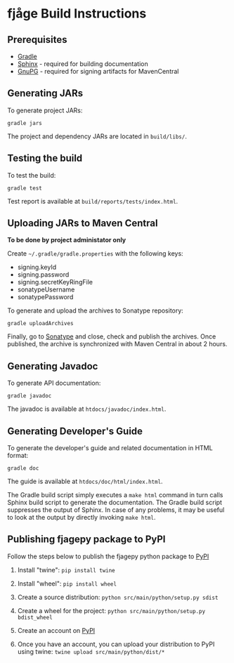 fjåge Build Instructions
========================

Prerequisites
-------------

* [Gradle](http://www.gradle.org/)
* [Sphinx](http://sphinx-doc.org/) - required for building documentation
* [GnuPG](http://www.gnupg.org/) - required for signing artifacts for MavenCentral

Generating JARs
---------------

To generate project JARs:

    gradle jars

The project and dependency JARs are located in `build/libs/`.

Testing the build
-----------------

To test the build:

    gradle test

Test report is available at `build/reports/tests/index.html`.

Uploading JARs to Maven Central
-------------------------------
**To be done by project administator only**

Create `~/.gradle/gradle.properties` with the following keys:

  * signing.keyId
  * signing.password
  * signing.secretKeyRingFile
  * sonatypeUsername
  * sonatypePassword

To generate and upload the archives to Sonatype repository:

    gradle uploadArchives

Finally, go to [Sonatype](http://oss.sonatype.org/) and close, check and publish the archives.  Once published, the archive is synchronized with Maven Central in about 2 hours.

Generating Javadoc
------------------

To generate API documentation:

    gradle javadoc

The javadoc is available at `htdocs/javadoc/index.html`.

Generating Developer's Guide
----------------------------

To generate the developer's guide and related documentation in HTML format:

    gradle doc

The guide is available at `htdocs/doc/html/index.html`.

The Gradle build script simply executes a `make html` command in turn calls Sphinx build script to generate the documentation. The Gradle build script suppresses the output of Sphinx. In case of any problems, it may be useful to look at the output by directly invoking `make html`.

Publishing fjagepy package to PyPI
----------------------------------

Follow the steps below to publish the fjagepy python package to [PyPI](https://pypi.python.org/pypi)

1. Install "twine":
    `pip install twine`

2. Install "wheel":
    `pip install wheel`

3. Create a source distribution:
    `python src/main/python/setup.py sdist`

4. Create a wheel for the project:
    `python src/main/python/setup.py bdist_wheel`

5. Create an account on [PyPI](https://pypi.python.org/pypi)

6. Once you have an account, you can upload your distribution to PyPI using twine:
    `twine upload src/main/python/dist/*`
